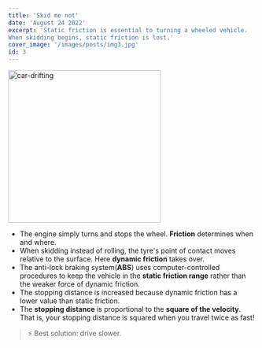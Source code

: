 ```yaml
---
title: 'Skid me not'
date: 'August 24 2022'
excerpt: 'Static friction is essential to turning a wheeled vehicle.
When skidding begins, static friction is lost.'
cover_image: '/images/posts/img3.jpg'
id: 3
---
```


<img src='/images/posts/img3.jpg' width='310' alt='car-drifting' />

- The engine simply turns and stops the wheel. **Friction** determines when and where.
- When skidding instead of rolling, the tyre's point of contact moves relative to the surface. Here **dynamic friction** takes over.
- The anti-lock braking system(**ABS**) uses computer-controlled procedures to keep the vehicle in the **static friction range** rather than the weaker force of dynamic friction.
- The stopping distance is increased because dynamic friction has a lower value than static friction.
- The **stopping distance** is proportional to the **square of the velocity**. That is, your stopping distance is squared when you travel twice as fast!

> ⚡ Best solution: drive slower.
